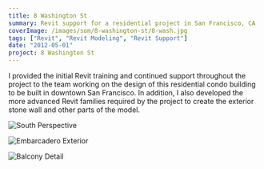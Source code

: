 ```yaml
---
title: 8 Washington St
summary: Revit support for a residential project in San Francisco, CA
coverImage: /images/som/8-washington-st/8-wash.jpg
tags: ["Revit", "Revit Modeling", "Revit Support"]
date: "2012-05-01"
project: 8 Washington St
---
```


I provided the initial Revit training and continued support throughout the project to the team working on the design of this residential condo building to be built in downtown San Francisco. In addition, I also developed the more advanced Revit families required by the project to create the exterior stone wall and other parts of the model.

![South Perspective](/images/som/8-washington-st/L9-South-Perspective.jpg)

![Embarcadero Exterior](/images/som/8-washington-st/embarcadero-side.jpg)

![Balcony Detail](/images/som/8-washington-st/balcony.jpg)
